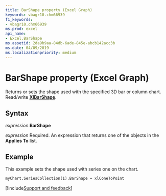 ```yaml
---
title: BarShape property (Excel Graph)
keywords: vbagr10.chm66939
f1_keywords:
- vbagr10.chm66939
ms.prod: excel
api_name:
- Excel.BarShape
ms.assetid: 2da9b9aa-84db-6ade-845e-abcb142acc3b
ms.date: 04/09/2019
ms.localizationpriority: medium
---
```



# BarShape property (Excel Graph)

Returns or sets the shape used with the specified 3D bar or column chart. Read/write **[XlBarShape](excel.xlbarshape.md)**.

## Syntax

_expression_.**BarShape**

_expression_ Required. An expression that returns one of the objects in the **Applies To** list.

## Example

This example sets the shape used with series one on the chart.

```vb
myChart.SeriesCollection(1).BarShape = xlConeToPoint
```

[!include[Support and feedback](~/includes/feedback-boilerplate.md)]